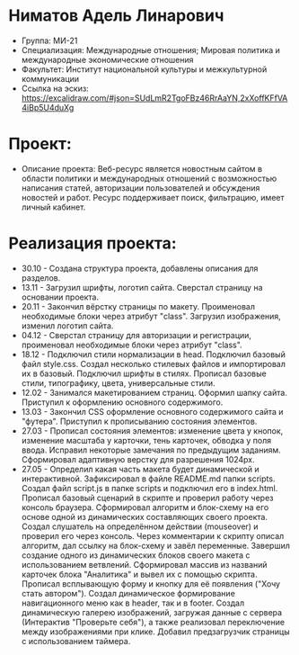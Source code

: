 # Ниматов Адель Линарович
- Группа: МИ-21
- Специализация: Международные отношения; Мировая политика и международные экономические отношения
- Факультет: Институт национальной культуры и межкультурной коммуникации
- Ссылка на эскиз: https://excalidraw.com/#json=SUdLmR2TgoFBz46RrAaYN,2xXoffKFfVA4iBp5U4duXg
# Проект:
- Описание проекта: Веб-ресурс является новостным сайтом в области политики и международных отношений с возможностью написания статей, авторизации пользователей и обсуждения новостей и работ. Ресурс поддерживает поиск, фильтрацию, имеет личный кабинет. 
# Реализация проекта:
- 30.10 - Создана структура проекта, добавлены описания для разделов. 
- 13.11 - Загрузил шрифты, логотип сайта. Сверстал страницу на основании проекта.
- 20.11 - Закончил вёрстку страницы по макету. Проименовал необходимые блоки через атрибут "class". Загрузил изображения, изменил логотип сайта.
- 04.12 - Сверстал страницу для авторизации и регистрации, проименовал необходимые блоки через атрибут "class".
- 18.12 - Подключил стили нормализации в head. Подключил базовый файл style.css. Создал несколько стилевых файлов и импортировал их в базовый. Подключил шрифты в стилях. Прописал базовые стили, типографику, цвета, универсальные стили.
- 12.02 - Занимался макетированием страниц. Оформил шапку сайта. Приступил к оформлению основного содержимого.
- 13.03 - Закончил CSS оформление основного содержимого сайта и "футера". Приступил к прописыванию состояния элементов.
- 27.03 - Прописал состояния элементов: изменение цвета у кнопок, изменение масштаба у карточки, тень карточек, обводка у поля ввода. Исправил некоторые замечания по предыдущим заданиям. 
Сформировал адаптивную верстку для разрешения 1024px.
- 27.05 - Определил какая часть макета будет динамической и интерактивной. Зафиксировал в файле README.md папки scripts. Создал файл script.js в папке scripts и подключил его в index.html. Прописал базовый сценарий в скрипте и проверил работу через консоль браузера. Сформировал алгоритм и блок-схему на его основе одной из динамических составляющих своего проекта. Создал слушатель на определённом действии (mouseover) и проверил его через консоль. Через комментарии к скрипту описал алгоритм, дал ссылку на блок-схему и завёл переменные. Завершил создание одного из динамических блоков своего макета с использованием ветвлений. Cформировал массив из названий карточек блока "Аналитика" и вывел их с помощью скрипта. Прописал всплывающую форму и кнопку для её появления ("Хочу стать автором"). Создал динамическое формирование навигационного меню как в header, так и в footer. Создал динамическую галерею изображений, загружая данные с сервера (Интерактив "Проверьте себя"), а также реализовал переключение между изображениями при клике. Добавил предзагрузчик страницы с использованием таймера.
